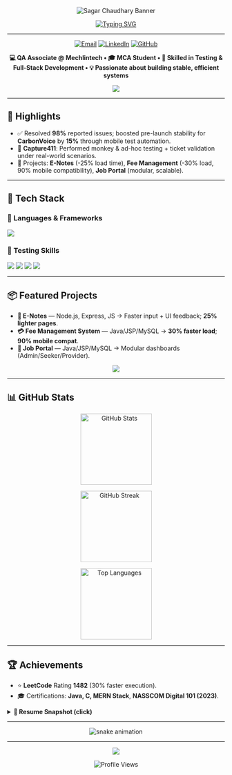 <!-- HEADER BANNER -->
<p align="center">
  <img src="https://capsule-render.vercel.app/api?type=waving&height=200&color=0:00c6ff,100:0072ff&text=Sagar%20Chaudhary&fontSize=48&fontAlign=50&fontColor=ffffff&animation=twinkling" alt="Sagar Chaudhary Banner"/>
</p>

<!-- TYPING SUBTITLE -->
<p align="center">
  <a href="https://github.com/sagar-my">
    <img src="https://readme-typing-svg.demolab.com?font=Fira+Code&pause=1200&center=true&vCenter=true&width=500&lines=QA+Associate+%7C+MCA+Student;Manual+%2B+Automation+Testing+(Appium%2C+Cucumber);Java+%7C+Node.js+%7C+Express.js+%7C+MySQL;TailwindCSS+Framework;Building+Reliable+%26+User-Friendly+Software+🚀" alt="Typing SVG" />
  </a>
</p>

---

<!-- QUICK LINKS / LINKTREE STYLE -->
<p align="center">
  <a href="mailto:sagar.chaudhary25008@gmail.com"><img alt="Email" src="https://img.shields.io/badge/Email-D14836?style=for-the-badge&logo=gmail&logoColor=white"></a>
  <a href="https://linkedin.com/in/sagar-my"><img alt="LinkedIn" src="https://img.shields.io/badge/LinkedIn-0A66C2?style=for-the-badge&logo=linkedin&logoColor=white"></a>
  <a href="https://github.com/sagar-my"><img alt="GitHub" src="https://img.shields.io/badge/GitHub-181717?style=for-the-badge&logo=github&logoColor=white"></a>
</p>

<!-- MINI ABOUT -->
<p align="center">
  <b>💻 QA Associate @ Mechlintech • 🎓 MCA Student • 🚀 Skilled in Testing & Full-Stack Development • 💡 Passionate about building stable, efficient systems</b>
</p>

<!-- DIVIDER -->
<p align="center">
  <img src="https://capsule-render.vercel.app/api?type=rect&color=0:0072ff,100:00c6ff&height=1&section=header"/>
</p>

---

## 🚀 Highlights
- ✅ Resolved **98%** reported issues; boosted pre-launch stability for **CarbonVoice** by **15%** through mobile test automation.  
- 📱 **Capture411**: Performed monkey & ad-hoc testing + ticket validation under real-world scenarios.  
- 📂 Projects: **E-Notes** (-25% load time), **Fee Management** (-30% load, 90% mobile compatibility), **Job Portal** (modular, scalable).  

---

## 🧰 Tech Stack

### 🚀 Languages & Frameworks  
<p>
  <img src="https://skillicons.dev/icons?i=java,nodejs,express,mysql,tailwind" />
</p>

### 🧪 Testing Skills  
<p>
  <img src="https://img.shields.io/badge/Appium-Mobile%20Automation-6E4C7C?style=for-the-badge&logo=appium&logoColor=white"/>
  <img src="https://img.shields.io/badge/Cucumber-BDD-23D96C?style=for-the-badge&logo=cucumber&logoColor=white"/>
  <img src="https://img.shields.io/badge/BrowserStack-Cloud%20Testing-FF9900?style=for-the-badge&logo=browserstack&logoColor=white"/>
  <img src="https://img.shields.io/badge/Jira-Issue%20Tracking-0052CC?style=for-the-badge&logo=jira&logoColor=white"/>
</p>

---

## 📦 Featured Projects
- **📘 E-Notes** — Node.js, Express, JS → Faster input + UI feedback; **25% lighter pages**.  
- **💳 Fee Management System** — Java/JSP/MySQL → **30% faster load**; **90% mobile compat**.  
- **💼 Job Portal** — Java/JSP/MySQL → Modular dashboards (Admin/Seeker/Provider).  

<p align="center">
  <a href="https://github.com/sagar-my"><img src="https://img.shields.io/badge/🔗%20View%20More%20Projects-181717?style=for-the-badge&logo=github" /></a>
</p>

---

## 📊 GitHub Stats
<p align="center">
  <img height="165" src="https://github-readme-stats.vercel.app/api?username=sagar-my&show_icons=true&theme=tokyonight&hide_border=true&title_color=00c6ff&text_color=ffffff&icon_color=00c6ff" alt="GitHub Stats"/>
</p>

<p align="center">
  <img height="165" src="https://streak-stats.demolab.com?user=sagar-my&theme=tokyonight&hide_border=true&date_format=M%20j%5B%2C%20Y%5D&ring=00c6ff&fire=00c6ff&currStreakLabel=ffffff" alt="GitHub Streak"/>
</p>

<p align="center">
  <img height="165" src="https://github-readme-stats.vercel.app/api/top-langs/?username=sagar-my&layout=compact&theme=tokyonight&hide_border=true&title_color=00c6ff&text_color=ffffff" alt="Top Languages"/>
</p>

---

## 🏆 Achievements
- ⭐ **LeetCode** Rating **1482** (30% faster execution).  
- 🎓 Certifications: **Java, C, MERN Stack**, **NASSCOM Digital 101 (2023)**.  

<details>
  <summary><b>📄 Resume Snapshot (click)</b></summary>
  
  - **QA Associate** — Mechlintech Software Technology (2024–Present), Kota  
  - **Education** — MCA @ AKTU (**CGPA 8.74**), BCA @ DBRAU (**80%**)  
  - **Soft Skills** — Communication, Team Leadership  
  - **Contact** — 📧 sagar.chaudhary25008@gmail.com • 📍 Mathura, Uttar Pradesh
</details>

---

<!-- CONTRIBUTION SNAKE ANIMATION -->
<p align="center">
  <img src="https://raw.githubusercontent.com/sagar-my/sagar-my/output/github-contribution-grid-snake.svg" alt="snake animation"/>
</p>

---

<!-- FOOTER -->
<p align="center">
  <img src="https://capsule-render.vercel.app/api?type=waving&height=120&section=footer&color=0:00c6ff,100:0072ff"/>
</p>

<p align="center">
  <img src="https://komarev.com/ghpvc/?username=sagar-my&label=Profile%20Views&color=0e75b6&style=flat" alt="Profile Views"/>
</p>
